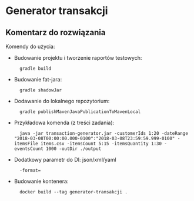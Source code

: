 # Generator transakcji

## Komentarz do rozwiązania

Komendy do użycia:

- Budowanie projektu i tworzenie raportów testowych:

        gradle build

- Budowanie fat-jara:
    
        gradle shadowJar
    
- Dodawanie do lokalnego repozytorium:

        gradle publishMavenJavaPublicationToMavenLocal
        
- Przykładowa komenda (z treści zadania):

        java -jar transaction-generator.jar -customerIds 1:20 -dateRange "2018-03-08T00:00:00.000-0100":"2018-03-08T23:59:59.999-0100" -itemsFile items.csv -itemsCount 5:15 -itemsQuantity 1:30 -eventsCount 1000 -outDir ./output
        
- Dodatkowy parametr do DI: json/xml/yaml

        -format=
        
- Budowanie kontenera:

        docker build --tag generator-transakcji .






